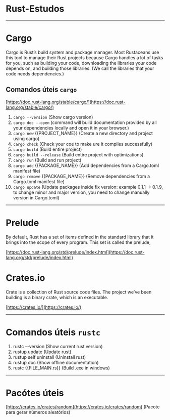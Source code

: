 # Rust-Estudos

---
# Cargo
Cargo is Rust’s build system and package manager. Most Rustaceans use this tool to manage their Rust projects because 
Cargo handles a lot of tasks for you, such as building your code, downloading the libraries your code depends on, 
and building those libraries. (We call the libraries that your code needs dependencies.)

## Comandos úteis `cargo`
[https://doc.rust-lang.org/stable/cargo/](https://doc.rust-lang.org/stable/cargo/)

1. `cargo --version` (Show cargo version)
2. `cargo doc --open` (command will build documentation provided by all your dependencies locally and open it in your browser.)
3. `cargo new` {{PROJECT_NAME}} (Create a new directory and project using cargo)
4. `cargo check` (Check your coe to make ure it compiles successfully)
5. `cargo build` (Build entire project)
6. `cargo build --release` (Build entire project with optimizations)
7. `cargo run` (Build and run project)
8. `cargo add` {{PACKAGE_NAME}} (Add dependencies from a Cargo.toml manifest file)
9. `cargo remove` {{PACKAGE_NAME}} (Remove dependencies from a Cargo.toml manifest file)
10. `cargo update` (Update packages inside fix version: example 0.1.1 -> 0.1.9, to change minor and major version, you need to change manually version in Cargo.toml)

---
# Prelude
By default, Rust has a set of items defined in the standard library that it brings into the scope of every program. 
This set is called the prelude,

[https://doc.rust-lang.org/std/prelude/index.html](https://doc.rust-lang.org/std/prelude/index.html)

# Crates.io
Crate is a collection of Rust source code files. The project we’ve been building is a binary crate, which is an executable.

[https://crates.io/](https://crates.io/)

---
# Comandos úteis `rustc`

1. rustc --version (Show current rust version)
2. rustup update (Update rust)
3. rustup self uninstall (Uninstall rust)
4. rustup doc (Show offline documentation)
5. rustc {{FILE_MAIN.rs}} (Build .exe in windows)


---
# Pacótes úteis
[https://crates.io/crates/random](https://crates.io/crates/random) (Pacote para gerar números aleatórios)